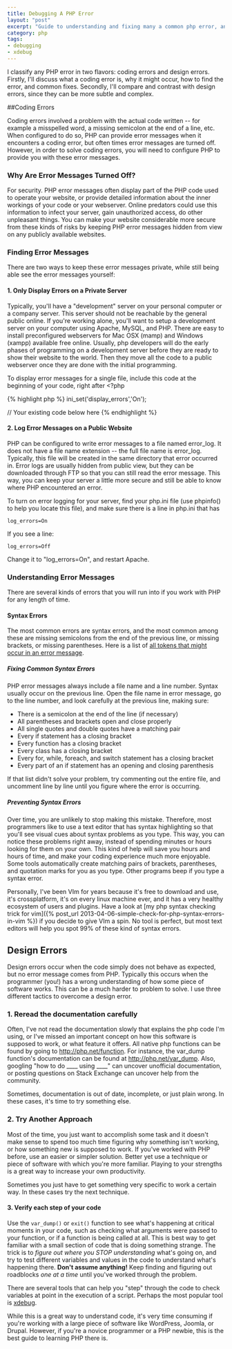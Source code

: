 ```yaml
---
title: Debugging A PHP Error
layout: "post"
excerpt: "Guide to understanding and fixing many a common php error, and php tools that help."
category: php
tags:
- debugging
- xdebug
---
```

I classify any PHP error in two flavors: coding errors and design errors. Firstly, I'll discuss what a coding error is, why it might occur, how to find the error, and common fixes. Secondly, I'll compare and contrast with design errors, since they can be more subtle and complex.

##Coding Errors

Coding errors involved a problem with the actual code written -- for example a misspelled word, a missing semicolon at the end of a line, etc. When configured to do so, PHP can provide error messages when it encounters a coding error, but often times error messages are turned off. However, in order to solve coding errors, you will need to configure PHP to provide you with these error messages.

### Why Are Error Messages Turned Off?

For security. PHP error messages often display part of the PHP code used to operate your website, or provide detailed information about the inner workings of your code or your webserver. Online predators could use this information to infect your server, gain unauthorized access, do other unpleasant things. You can make your website considerable more secure from these kinds of risks by keeping PHP error messages hidden from view on any publicly available websites. 

### Finding Error Messages

There are two ways to keep these error messages private, while still being able see the error messages yourself:

#### 1. Only Display Errors on a Private Server

Typically, you'll have a "development" server on your personal computer or a company server. This server should not be reachable by the general public online. If you're working alone, you'll want to setup a development server on your computer using Apache, MySQL, and PHP. There are easy to install preconfigured webservers for Mac OSX (mamp) and Windows (xampp) available free online. Usually, php developers will do the early phases of programming on a development server before they are ready to show their website to the world. Then they move all the code to a public webserver once they are done with the initial programming.

To display error messages for a single file, include this code at the beginning of your code, right after &lt;?php 

{% highlight php %}
ini_set('display_errors','On');

// Your existing code below here
{% endhighlight %}

#### 2. Log Error Messages on a Public Website

PHP can be configured to write error messages to a file named error_log. It does not have a file name extension -- the full file name is error_log. Typically, this file will be created in the same directory that error occurred in. Error logs are usually hidden from public view, but they can be downloaded through FTP so that you can still read the error message. This way, you can keep your server a little more secure and still be able to know where PHP encountered an error.

To turn on error logging for your server, find your php.ini file (use phpinfo() to help you locate this file), and make sure there is a line in php.ini that has

    log_errors=On

If you see a line:

    log_errors=Off

Change it to "log_errors=On", and restart Apache.

### Understanding Error Messages

There are several kinds of errors that you will run into if you work with PHP for any length of time.

#### Syntax Errors

The most common errors are syntax errors, and the most common among these are missing semicolons from the end of the previous line, or missing brackets, or missing parentheses. Here is a list of [all tokens that might occur in an error message](http://us2.php.net/tokens).

##### Fixing Common Syntax Errors

PHP error messages always include a file name and a line number. Syntax usually occur on the previous line. Open the file name in error message, go to the line number, and look carefully at the previous line, making sure:

* There is a semicolon at the end of the line (if necessary)
* All parentheses and brackets open and close properly
* All single quotes and double quotes have a matching pair
* Every if statement has a closing bracket
* Every function has a closing bracket
* Every class has a closing bracket
* Every for, while, foreach, and switch statement has a closing bracket
* Every part of an if statement has an opening and closing parenthesis

If that list didn't solve your problem, try commenting out the entire file, and uncomment line by line until you figure where the error is occurring.

##### Preventing Syntax Errors

Over time, you are unlikely to stop making this mistake. Therefore, most programmers like to use a text editor that has syntax highlighting so that you'll see visual cues about syntax problems as you type. This way, you can notice these problems right away, instead of spending minutes or hours looking for them on your own. This kind of help will save you hours and hours of time, and make your coding experience much more enjoyable. Some tools automatically create matching pairs of brackets, parentheses, and quotation marks for you as you type. Other programs beep if you type a syntax error. 

Personally, I've been VIm for years because it's free to download and use, it's crossplatform, it's on every linux machine ever, and it has a very healthy ecosystem of users and plugins. Have a look at [my php syntax checking trick for vim]({% post_url 2013-04-06-simple-check-for-php-syntax-errors-in-vim %}) if you decide to give VIm a spin. No tool is perfect, but most text editors will help you spot 99% of these kind of syntax errors.

## Design Errors

Design errors occur when the code simply does not behave as expected, but no error message comes from PHP. Typically this occurs when the programmer (you!) has a wrong understanding of how some piece of software works. This can be a much harder to problem to solve. I use three different tactics to overcome a design error. 

### 1. Reread the documentation carefully

Often, I've not read the documentation slowly that explains the php code I'm using, or I've missed an important concept on how this software is supposed to work, or what feature it offers. All native php functions can be found by going to http://php.net/function. For instance, the var_dump function's documentation can be found at <a href="http://php.net/var_dump">http://php.net/var_dump</a>. Also, googling "how to do ____ using ____" can uncover unofficial documentation, or posting questions on Stack Exchange can uncover help from the community.

Sometimes, documentation is out of date, incomplete, or just plain wrong. In these cases, it's time to try something else. 

### 2. Try Another Approach

Most of the time, you just want to accomplish some task and it doesn't make sense to spend too much time figuring why something isn't working, or how something new is supposed to work. If you've worked with PHP before, use an easier or simpler solution. Better yet use a technique or piece of software with which you're more familiar. Playing to your strengths is a great way to increase your own productivity. 

Sometimes you just have to get something very specific to work a certain way. In these cases try the next technique.

#### 3. Verify each step of your code

Use the `var_dump()` or `exit()` function to see what's happening at critical moments in your code, such as checking what arguments were passed to your function, or if a function is being called at all. This is best way to get familiar with a small section of code that is doing something strange. The trick is to _figure out where you STOP understanding_ what's going on, and try to test different variables and values in the code to understand what's happening there. **Don't assume anything!** Keep finding and figuring out roadblocks _one at a time_ until you've worked through the problem.

There are several tools that can help you "step" through the code to check variables at point in the execution of a script. Perhaps the most popular tool is [xdebug](http://xdebug.org/index.php).

While this is a great way to understand code, it's very time consuming if you're working with a large piece of software like WordPress, Joomla, or Drupal. However, if you're a novice programmer or a PHP newbie, this is the best guide to learning PHP there is.
